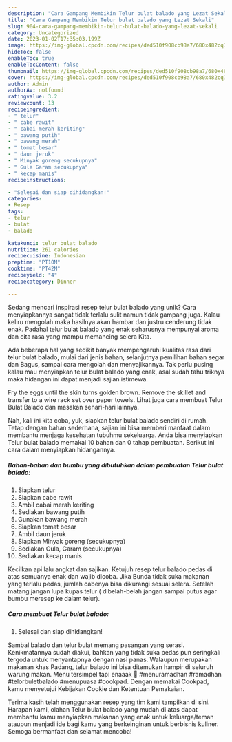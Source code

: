 ```yaml
---
description: "Cara Gampang Membikin Telur bulat balado yang Lezat Sekali"
title: "Cara Gampang Membikin Telur bulat balado yang Lezat Sekali"
slug: 904-cara-gampang-membikin-telur-bulat-balado-yang-lezat-sekali
category: Uncategorized
date: 2023-01-02T17:35:03.199Z
image: https://img-global.cpcdn.com/recipes/ded510f908cb98a7/680x482cq70/telur-bulat-balado-foto-resep-utama.jpg
hideToc: false
enableToc: true
enableTocContent: false
thumbnail: https://img-global.cpcdn.com/recipes/ded510f908cb98a7/680x482cq70/telur-bulat-balado-foto-resep-utama.jpg
cover: https://img-global.cpcdn.com/recipes/ded510f908cb98a7/680x482cq70/telur-bulat-balado-foto-resep-utama.jpg
author: Admin
authorAv: notfound
ratingvalue: 3.2
reviewcount: 13
recipeingredient:
- " telur"
- " cabe rawit"
- " cabai merah keriting"
- " bawang putih"
- " bawang merah"
- " tomat besar"
- " daun jeruk"
- " Minyak goreng secukupnya"
- " Gula Garam secukupnya"
- " kecap manis"
recipeinstructions:

- "Selesai dan siap dihidangkan!"
categories:
- Resep
tags:
- telur
- bulat
- balado

katakunci: telur bulat balado 
nutrition: 261 calories
recipecuisine: Indonesian
preptime: "PT10M"
cooktime: "PT42M"
recipeyield: "4"
recipecategory: Dinner

---
```





Sedang mencari inspirasi resep telur bulat balado yang unik? Cara menyiapkannya sangat tidak terlalu sulit namun tidak gampang juga. Kalau keliru mengolah maka hasilnya akan hambar dan justru cenderung tidak enak. Padahal telur bulat balado yang enak seharusnya mempunyai aroma dan cita rasa yang mampu memancing selera Kita.





Ada beberapa hal yang sedikit banyak mempengaruhi kualitas rasa dari telur bulat balado, mulai dari jenis bahan, selanjutnya pemilihan bahan segar dan Bagus, sampai cara mengolah dan menyajikannya. Tak perlu pusing kalau mau menyiapkan telur bulat balado yang enak,      asal sudah tahu triknya maka hidangan ini dapat menjadi sajian istimewa.














Fry the eggs until the skin turns golden brown. Remove the skillet and transfer to a wire rack set over paper towels. Lihat juga cara membuat Telur Bulat Balado dan masakan sehari-hari lainnya.






Nah, kali ini kita coba, yuk, siapkan telur bulat balado sendiri di rumah. Tetap dengan bahan sederhana, sajian ini bisa memberi manfaat dalam membantu menjaga kesehatan tubuhmu sekeluarga. Anda bisa menyiapkan Telur bulat balado memakai 10 bahan dan 0 tahap pembuatan. Berikut ini cara dalam menyiapkan hidangannya.

<!--inarticleads1-->

##### Bahan-bahan dan bumbu yang dibutuhkan dalam pembuatan Telur bulat balado:

1. Siapkan  telur
1. Siapkan  cabe rawit
1. Ambil  cabai merah keriting
1. Sediakan  bawang putih
1. Gunakan  bawang merah
1. Siapkan  tomat besar
1. Ambil  daun jeruk
1. Siapkan  Minyak goreng (secukupnya)
1. Sediakan  Gula, Garam (secukupnya)
1. Sediakan  kecap manis


Kecilkan api lalu angkat dan sajikan. Ketujuh resep telur balado pedas di atas semuanya enak dan wajib dicoba. Jika Bunda tidak suka makanan yang terlalu pedas, jumlah cabenya bisa dikurangi sesuai selera. Setelah matang jangan lupa kupas telur ( dibelah-belah jangan sampai putus agar bumbu meresep ke dalam telur). 

<!--inarticleads2-->

##### Cara membuat Telur bulat balado:


1. Selesai dan siap dihidangkan!

Sambal balado dan telur bulat memang pasangan yang serasi. Kenikmatannya sudah diakui, bahkan yang tidak suka pedas pun seringkali tergoda untuk menyantapnya dengan nasi panas. Walaupun merupakan makanan khas Padang, telur balado ini bisa ditemukan hampir di seluruh warung makan. Menu tersimpel tapi enaaak 🥰 #menuramadhan #ramadhan #telorbuletbalado #menupuasa #cookpad. Dengan memakai Cookpad, kamu menyetujui Kebijakan Cookie dan Ketentuan Pemakaian. 

Terima kasih telah menggunakan resep yang tim kami tampilkan di sini. Harapan kami, olahan Telur bulat balado yang mudah di atas dapat membantu kamu menyiapkan makanan yang enak untuk keluarga/teman ataupun menjadi ide bagi kamu yang berkeinginan untuk berbisnis kuliner. Semoga bermanfaat dan selamat mencoba!
